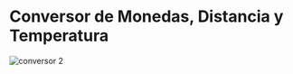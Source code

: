 # Conversor de Monedas, Distancia y Temperatura
![conversor 2](https://user-images.githubusercontent.com/107277624/217724636-394846db-3256-493e-b5cc-ef21e64dc7c6.jpg)
